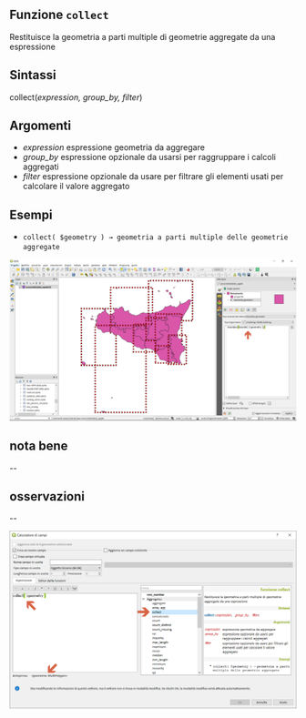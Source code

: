 ## Funzione `collect`

Restituisce la geometria a parti multiple di geometrie aggregate da una espressione

## Sintassi

collect(_expression, group_by, filter_)

## Argomenti

* _expression_ espressione geometria da aggregare
* _group_by_ espressione opzionale da usarsi per raggruppare i calcoli aggregati
* _filter_ espressione opzionale da usare per filtrare gli elementi usati per calcolare il valore aggregato

## Esempi

* `collect( $geometry ) → geometria a parti multiple delle geometrie aggregate`

<img src="/img/aggregates/collect/collect2.png">

## nota bene

--

## osservazioni

--

<img src="/img/aggregates/collect/collect1.png">